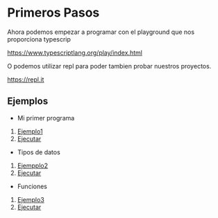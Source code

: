 # Primeros Pasos

Ahora podemos empezar a programar con el playground que nos proporciona typescrip

https://www.typescriptlang.org/play/index.html

O podemos utilizar repl para poder tambien probar nuestros proyectos.

https://repl.it

## Ejemplos

* Mi primer programa
1. [Ejemplo1](ejemplo1)
2. [Ejecutar](https://repl.it/@gnujavasergio/1-get-started)

* Tipos de datos
1. [Ejempplo2](ejemplo2)
2. [Ejecutar](https://repl.it/@gnujavasergio/2tipos-de-datos)

* Funciones
1. [Ejemplo3](ejemplo3)
2. [Ejecutar](https://repl.it/@gnujavasergio/3funciones)



